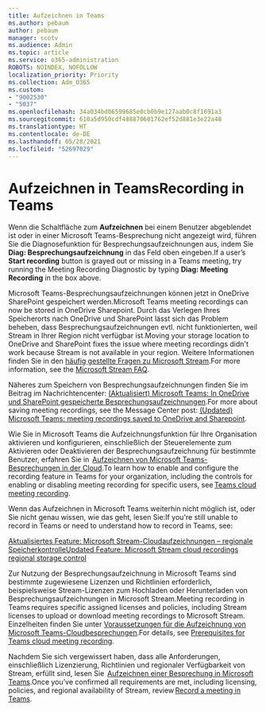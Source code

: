 ```yaml
---
title: Aufzeichnen in Teams
ms.author: pebaum
author: pebaum
manager: scotv
ms.audience: Admin
ms.topic: article
ms.service: o365-administration
ROBOTS: NOINDEX, NOFOLLOW
localization_priority: Priority
ms.collection: Adm_O365
ms.custom:
- "9002530"
- "5037"
ms.openlocfilehash: 34a034bd06599685e0cb0b9e127aab0c8f1691a3
ms.sourcegitcommit: 610a5d950cdf488870601762ef52d881e3e22a48
ms.translationtype: HT
ms.contentlocale: de-DE
ms.lasthandoff: 05/28/2021
ms.locfileid: "52697029"
---
```

# <a name="recording-in-teams"></a><span data-ttu-id="bfe65-102">Aufzeichnen in Teams</span><span class="sxs-lookup"><span data-stu-id="bfe65-102">Recording in Teams</span></span>

<span data-ttu-id="bfe65-103">Wenn die Schaltfläche zum **Aufzeichnen** bei einem Benutzer abgeblendet ist oder in einer Microsoft Teams-Besprechung nicht angezeigt wird, führen Sie die Diagnosefunktion für Besprechungsaufzeichnungen aus, indem Sie **Diag: Besprechungsaufzeichnung** in das Feld oben eingeben.</span><span class="sxs-lookup"><span data-stu-id="bfe65-103">If a user’s **Start recording** button is grayed out or missing in a Teams meeting, try running the Meeting Recording Diagnostic by typing **Diag: Meeting Recording** in the box above.</span></span> 

<span data-ttu-id="bfe65-104">Microsoft Teams-Besprechungsaufzeichnungen können jetzt in OneDrive SharePoint gespeichert werden.</span><span class="sxs-lookup"><span data-stu-id="bfe65-104">Microsoft Teams meeting recordings can now be stored in OneDrive Sharepoint.</span></span> <span data-ttu-id="bfe65-105">Durch das Verlegen Ihres Speicherorts nach OneDrive und SharePoint lässt sich das Problem beheben, dass Besprechungsaufzeichnungen evtl. nicht funktionierten, weil Stream in Ihrer Region nicht verfügbar ist.</span><span class="sxs-lookup"><span data-stu-id="bfe65-105">Moving your storage location to OneDrive and SharePoint fixes the issue where meeting recordings didn't work because Stream is not available in your region.</span></span> <span data-ttu-id="bfe65-106">Weitere Informationen finden Sie in den [häufig gestellte Fragen zu Microsoft Stream](/stream/faq#which-regions-does-microsoft-stream-host-my-data-in).</span><span class="sxs-lookup"><span data-stu-id="bfe65-106">For more information, see the [Microsoft Stream FAQ](/stream/faq#which-regions-does-microsoft-stream-host-my-data-in).</span></span>

<span data-ttu-id="bfe65-107">Näheres zum Speichern von Besprechungsaufzeichnungen finden Sie im Beitrag im Nachrichtencenter: [(Aktualisiert) Microsoft Teams: In OneDrive und SharePoint gespeicherte Besprechungsaufzeichnungen](https://portal.microsoft.com/Adminportal/Home?ref=MessageCenter&id=MC222640).</span><span class="sxs-lookup"><span data-stu-id="bfe65-107">For more about saving meeting recordings, see the Message Center post: [(Updated) Microsoft Teams: meeting recordings saved to OneDrive and Sharepoint](https://portal.microsoft.com/Adminportal/Home?ref=MessageCenter&id=MC222640).</span></span>

<span data-ttu-id="bfe65-108">Wie Sie in Microsoft Teams die Aufzeichnungsfunktion für Ihre Organisation aktivieren und konfigurieren, einschließlich der Steuerelemente zum Aktivieren oder Deaktivieren der Besprechungsaufzeichnung für bestimmte Benutzer, erfahren Sie in  [Aufzeichnen von Microsoft Teams-Besprechungen in der Cloud](/microsoftteams/cloud-recording).</span><span class="sxs-lookup"><span data-stu-id="bfe65-108">To learn how to enable and configure the recording feature in Teams for your organization, including the controls for enabling or disabling meeting recording for specific users, see [Teams cloud meeting recording](/microsoftteams/cloud-recording).</span></span> 

<span data-ttu-id="bfe65-109">Wenn das Aufzeichnen in Microsoft Teams weiterhin nicht möglich ist, oder Sie nicht genau wissen, wie das geht, lesen Sie:</span><span class="sxs-lookup"><span data-stu-id="bfe65-109">If you're still unable to record in Teams or need to understand how to record in Teams, see:</span></span> 

[<span data-ttu-id="bfe65-110">Aktualisiertes Feature: Microsoft Stream-Cloudaufzeichnungen – regionale Speicherkontrolle</span><span class="sxs-lookup"><span data-stu-id="bfe65-110">Updated Feature: Microsoft Stream cloud recordings regional storage control</span></span>](https://admin.microsoft.com/AdminPortal/Home#/MessageCenter?id=MC214327)

<span data-ttu-id="bfe65-111">Zur Nutzung der Besprechungsaufzeichnung in Microsoft Teams sind bestimmte zugewiesene Lizenzen und Richtlinien erforderlich, beispielsweise Stream-Lizenzen zum Hochladen oder Herunterladen von Besprechungsaufzeichnungen in Microsoft Stream.</span><span class="sxs-lookup"><span data-stu-id="bfe65-111">Meeting recording in Teams requires specific assigned licenses and policies, including Stream licenses to upload or download meeting recordings to Microsoft Stream.</span></span> <span data-ttu-id="bfe65-112">Einzelheiten finden Sie unter [Voraussetzungen für die Aufzeichnung von Microsoft Teams-Cloudbesprechungen](/microsoftteams/cloud-recording#prerequisites-for-teams-cloud-meeting-recording).</span><span class="sxs-lookup"><span data-stu-id="bfe65-112">For details, see [Prerequisites for Teams cloud meeting recording](/microsoftteams/cloud-recording#prerequisites-for-teams-cloud-meeting-recording).</span></span>

<span data-ttu-id="bfe65-113">Nachdem Sie sich vergewissert haben, dass alle Anforderungen, einschließlich Lizenzierung, Richtlinien und regionaler Verfügbarkeit von Stream, erfüllt sind, lesen Sie  [Aufzeichnen einer Besprechung in Microsoft Teams](https://support.office.com/article/34dfbe7f-b07d-4a27-b4c6-de62f1348c24).</span><span class="sxs-lookup"><span data-stu-id="bfe65-113">Once you’ve confirmed all requirements are met, including licensing, policies, and regional availability of Stream, review [Record a meeting in Teams](https://support.office.com/article/34dfbe7f-b07d-4a27-b4c6-de62f1348c24).</span></span> 